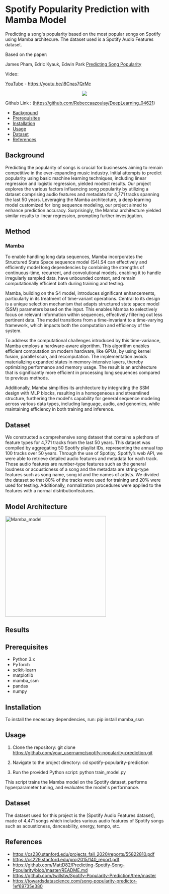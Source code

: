 # Spotify Popularity Prediction with Mamba Model
Predicting a song's popularity based on the most popular songs on Spotify using Mamba architecure. The dataset used is a Spotify Audio Features dataset.

Based on the paper:

James Pham, Edric Kyauk, Edwin Park [Predicting Song Popularity](https://cs230.stanford.edu/files_winter_2018/projects/6970963.pdf)

Video:

[YouTube](https://youtu.be/i8Cnas7QrMc) - https://youtu.be/i8Cnas7QrMc
<center>
    <img src="assets/images/spotify.png">
</center>


Github Link : (https://github.com/Rebeccaazoulay/DeepLearning_04621)

  * [Background](#background)
  * [Prerequisites](#prerequisites)
  * [Installation](#installation)
  * [Usage](#usage)
  * [Dataset](#dataset)
  * [References](#references)

## Background
Predicting the popularity of songs is crucial for businesses aiming to remain competitive
in the ever-expanding music industry. Initial attempts to predict popularity using basic
machine learning techniques, including linear regression and logistic regression, yielded
modest results. Our project explores the various factors influencing song popularity by
utilizing a dataset comprising audio features and metadata for 4,771 tracks spanning the
last 50 years. Leveraging the Mamba architecture, a deep learning model customized for
long sequence modeling, our project aimed to enhance prediction accuracy. Surprisingly,
the Mamba architecture yielded similar results to linear regression, prompting further
investigation.

## Method
### Mamba
To enable handling long data sequences, Mamba incorporates the Structured State Space sequence model (S4).S4 can effectively and efficiently model long dependencies by combining the strengths of continuous-time, recurrent, and convolutional models, enabling it to handle irregularly sampled data, have unbounded context, and remain computationally efficient both during training and testing.

Mamba, building on the S4 model, introduces significant enhancements, particularly in its treatment of time-variant operations. Central to its design is a unique selection mechanism that adapts structured state space model (SSM) parameters based on the input. This enables Mamba to selectively focus on relevant information within sequences, effectively filtering out less pertinent data. The model transitions from a time-invariant to a time-varying framework, which impacts both the computation and efficiency of the system.

To address the computational challenges introduced by this time-variance, Mamba employs a hardware-aware algorithm. This algorithm enables efficient computation on modern hardware, like GPUs, by using kernel fusion, parallel scan, and recomputation. The implementation avoids materializing expanded states in memory-intensive layers, thereby optimizing performance and memory usage. The result is an architecture that is significantly more efficient in processing long sequences compared to previous methods.

Additionally, Mamba simplifies its architecture by integrating the SSM design with MLP blocks, resulting in a homogeneous and streamlined structure, furthering the model's capability for general sequence modeling across various data types, including language, audio, and genomics, while maintaining efficiency in both training and inference.

## Dataset
We constructed a comprehensive song dataset that contains a plethora of feature types for 4,771 tracks from the last 50 years. This dataset was compiled by aggregating 50 Spotify playlist IDs, representing the annual top 100 tracks over 50 years. Through the use of Spotipy, Spotify’s web API, we were able to retrieve detailed audio features and metadata for each track. Those audio features are number-type features such as the general loudness or acousticness of a song and the metadata are string-type features such as song name, song id and the names of artists. We divided the dataset so that 80\% of the tracks were used for training and 20\% were used for testing. Additionally, normalization procedures were applied to the features with a normal distributionfeatures.

## Model Architecture
<img width="320" alt="Mamba_model" src="https://github.com/Rebeccaazoulay/Predicting-a-song-s-popularity-using-Mamba/assets/164641099/d78c8f96-1040-44ca-b8a6-80ec6d9325f0">



## Results


## Prerequisites

- Python 3.x
- PyTorch
- scikit-learn
- matplotlib
- mamba_ssm
- pandas
- numpy

## Installation

To install the necessary dependencies, run:
pip install mamba_ssm

## Usage

1. Clone the repository:
git clone https://github.com/your_username/spotify-popularity-prediction.git

2. Navigate to the project directory:
cd spotify-popularity-prediction

3. Run the provided Python script:
python train_model.py

This script trains the Mamba model on the Spotify dataset, performs hyperparameter tuning, and evaluates the model's performance.

## Dataset

The dataset used for this project is the [Spotify Audio Features dataset], made of 4,471 songs which includes various audio features of Spotify songs such as acousticness, danceability, energy, tempo, etc.

## References
* https://cs230.stanford.edu/projects_fall_2020/reports/55822810.pdf
* https://cs229.stanford.edu/proj2015/140_report.pdf
* https://github.com/MattD82/Predicting-Spotify-Song-Popularity/blob/master/README.md
* https://github.com/twillstw/Spotify-Popularity-Prediction/tree/master
* https://towardsdatascience.com/song-popularity-predictor-1ef69735e380
  
